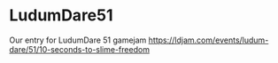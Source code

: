 # LudumDare51
Our entry for LudumDare 51 gamejam
https://ldjam.com/events/ludum-dare/51/10-seconds-to-slime-freedom
